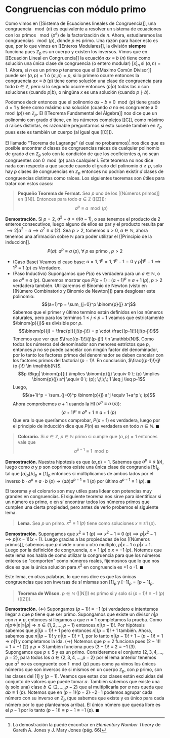 # Congruencias con módulo primo
Como vimos en [[Sistema de Ecuaciones lineales de Congruencia]], una congruencia $\mod (n)$ es equivalente a resolver un sistema de ecuaciones con los primos $\mod (p^e)$ de la factorización de $n$. Ahora, estudiaremos las congruencias $\mod (p)$, donde $p$ es primo. Una razón para hacer esto es que, por lo que vimos en [[Enteros Modulares]], la división **siempre** funciona pues $\mathbb{Z}_p$ es un cuerpo y existen los inversos.
Vimos que en [[Ecuación Lineal en Congruencia]] la ecuación $ax \equiv b \; (n)$ tiene como solución una única clase de congruencia (o entero modular) $[x]_n$ si $(a,n) = 1$. Ahora, si $n$ es un primo $p$ tenemos que el [[Máximo Común Divisor]] puede ser $(a,p) = 1$ ó $(a,p) = p$, si lo primero ocurre entonces la congruencia $ax \equiv b \; (p)$ tiene como solución una clase de congruencia para todo $b \in \mathbb{Z}$, pero si lo segundo ocurre entonces ($p|a$) todas las $x$ son soluciones (cuando $p|b$), o ningúna $x$ es una solución (cuando $p \nmid b$). 

Podemos decir entonces que el polinomio  $ax-b \equiv 0 \mod (p)$ tiene grado $d=1$ y tiene como máximo una solución (cuando $a$ no es congruente a $0 \mod (p)$) en $\mathbb{Z}_p$. El [[Teorema Fundamental del Álgebra]] nos dice que un polinomio con grado $d$ tiene, en los números complejos [[C]], como máximo $d$ raíces distintas, es razonable preguntarnos si esto sucede también en $\mathbb{Z}_p$ pues este es también un cuerpo (al igual que [[C]]). 

El llamado "Teorema de Lagrange" (el cual no probaremos)[^1] nos dice que es posible encontrar $d$ clases de congruencias raíces de cualquier polinomio de grado $d$ en $\mathbb{Z}_p$ solo con la condición de que los coeficientes $a_i$ no sean congruentes con $0 \mod (p)$ para cualquier $i$.  Este teorema no nos dice nada con respecto a que sucede cuando el grado del polinomio $d \geq p$, solo hay $p$ clases de congruencias en $\mathbb{Z}_p$ entonces no podrían existir $d$ clases de congruencias distintas como raíces. Los siguientes teoremas son útiles para tratar con estos casos:

> **Pequeño Teorema de Fermat.** Sea $p$ uno de los [[Números primos]] en [[N]]. Entonces para todo $a \in \mathbb{Z}$ ([[Z]]):  $$a^p \equiv a \mod (p)$$

**Demostración.**  Si $p = 2$, $a^2 - a = a(a -1)$, o sea tenemos el producto de 2 enteros consecutivos, luego alguno de ellos es par y el producto resulta par $\implies 2|a^2 - a \implies a^2 \equiv a \; (2)$.
Sea $p > 2$, tomemos $a > 0$, $a \in \mathbb{N}$, ahora tenemos una afirmación sobre $\mathbb{N}$ para poder utilizar el [[Principio de la inducción]]. 
$$P(a): \; a^p \equiv a \; (p), \; \forall \; p \text{ es primo }, \; p > 2$$
- (Caso Base) Veamos el caso base: $a = 1, \; 1^p = 1, \; 1^p - 1 = 0 \text{ y } p|1^p -1 \implies 1^p \equiv 1 \; (p)$ es Verdadero.
- (Paso Inductivo) Supongamos que $P(a)$ es verdadera para un $a \in \mathbb{N}$, o se $a^p \equiv a \; (p)$. Queremos mostrar que $P(a+1): (a+1)^p \equiv a+1 \; (p), \; p > 2$ verdadera también.
Utilizaremos el Binomio de Newton (visto en [[Número Combinatorio y Binomio de Newton]]) para desglosar este polinomio:
$$(a+1)^p = \sum_{j=0}^p \binom{p}{j} a^j$$
Sabemos que el primer y último termino están definidos en los números naturales, pero para los terminos $1 \leq j \leq p-1$ veamos que estrictamente $\binom{p}{j}$ es divisible por $p$.
$$\binom{p}{j} = \frac{p!}{j!(p-j)!} = p \cdot \frac{(p-1)!}{j!(p-j)!}$$
Tenemos que ver que $\frac{(p-1)!}{j!(p-j)!} \in \mathbb{N}$. Como todos los números del denominador son menores estrictos que $p$, entonces $p$ no se puede cancelar con ningún factor del denominador, por lo tanto los factores primos del denominador se deben cancelar con los factores primos del factorial $(p-1)!$. En conclusión, $\frac{(p-1)!}{j!(p-j)!} \in \mathbb{N}$. 
$$p \Bigg| \binom{p}{j} \implies \binom{p}{j} \equiv 0 \; (p) \implies \binom{p}{j} a^j \equiv 0 \; (p); \;\;\;\; 1 \leq j \leq p-1$$
Luego,
$$(a+1)^p =  \sum_{j=0}^p \binom{p}{j} a^j \equiv 1+a^p \; (p)$$
Ahora comprobemos $a+1$ usando la HI ($a^p \equiv a \; (p)$):
$$(a+1)^p \equiv a^p + 1 \equiv a+1 \; (p)$$
Que era lo que queríamos comprobar, $P(a+1)$ es verdadera, luego por el principio de inducción dice que $P(n)$ es verdadera en todo $n \in \mathbb{N}$.  $\blacksquare$ 

> **Colorario.**  Si $a \in \mathbb{Z}$, $p \in \mathbb{N}$ primo si cumple que $(a, p) = 1$ entonces vale que  $$a^{p -1} \equiv 1 \mod p$$

**Demostración.** Nuestra hipotesis es que $(a, p) = 1$. Sabemos que $a^p \equiv a \; (p)$, luego como $a$ y $p$ son coprimos existe una única clase de congruncia $[b]_p$ tal que $[a]_p[b]_p = [1]_p$ entonces si múltiplicamos de ambos lados por el inverso $b \cdot a^p \equiv a \cdot b \; (p) \rightarrow (ab)a^{p-1} \equiv 1 \; (p)$ por último $a^{p-1} \equiv 1 \; (p)$. $\blacksquare$ 

El teorema y el colorario son muy utiles para lidear con potencias muy grandes en congruencias. El siguiente teorema nos sirve para identificar si un número es primo, o en sí encontrar todos los números primos que cumplen una cierta propiedad, pero antes de verlo probemos el siguiente lema.

> **Lema.** Sea $p$ un primo.  $x^2 \equiv 1 \; (p)$ tiene como soluciones $x \equiv \pm 1 \; (p)$.

**Demostración.** Supongamos que $x^2 \equiv 1 \; (p) \implies x^2 - 1 \equiv 0 \; (p) \implies p|x^2 -1 \implies p|(x-1)(x+1)$. Luego gracias a las propiedades de los [[Números primos]], sabemos que $p$ divide o uno u otro multiplo, $p|x-1$ o $p|x+1$. Luego por la definición de congruencia, $x \equiv 1 \; (p)$ o $x \equiv -1 \; (p)$.
Notemos que este lema nos habla de como utilizar la congruencia para que los números enteros se "comporten" como números reales, fijemosnos que lo que nos dice es que la única solución para $x^2$ en congruencia es +1 o -1. $\blacksquare$ 

Este lema, en otras palabras, lo que nos dice es que las únicas congruencias que son inversas de sí mismas son $[1]_p$ y $[-1]_p = [p-1]_p$.

> **Teorema de Wilson.** $p \in \mathbb{N}$ ([[N]]) es primo si y solo si  $(p-1)! \equiv -1 \; (p)$ ([[Z]]). 

**Demostración.** ($\Leftarrow$) Supongamos $(p-1)! \equiv -1 \; (p)$ verdadero e intentemos llegar a que $p$ tiene que ser primo. Supongamos que existe un divisor $n|p$ con $n \neq p$, entonces si llegamos a que $n=1$ completamos la prueba. Como $n|p \Rightarrow |n| \leq |p| \Rightarrow n \in \{1,2, \dots, p-1\}$ entonces $n|(p-1)!$. Por hipótesis sabemos que $p|(p-1)!+1$ pero entonces $n|(p-1)!+1$ también.
Ahora, sabemos que $n|(p-1)!$ y $n|(p-1)!+1$, por lo tanto $n|(p-1)!+1-(p-1)! = 1 \Rightarrow n|1$ y completamos la ida. 
($\Rightarrow$) Notemos que $p=2$ funciona pues $(2-1)! \equiv 1 \equiv -1 \; (2)$ y $p = 3$ también funciona pues $(3-1)! \equiv 2 \equiv -1 \; (3)$. Supongamos que $p \geq 5$ y es un primo. Consideremos el conjunto $\{2,3, 4, \dots, p-2\}$, para todos los $a \in \{2,3,4, \dots, p-2\}$ por el lema anterior tenemos que $a^2$ no es congruente con $1 \mod (p)$ pues como ya vimos los únicos números que son inversos de si mismos en un cuerpo $\mathbb{Z}_p$, con $p$ primo, son las clases del $[1]$ y $[p-1]$. Veamos que estas dos clases están excluidas del conjunto de valores que puede tomar $a$.  También sabemos que existe una (y solo una) clase $b \in \{2, \dots, p-2\}$ que al multiplicarla por $a$ nos queda que $ab \equiv 1 \; (p)$. 
Notemos que en $(p-1)(p-2)\cdots 2 \cdot 1$ podemos agrupar cada número con su inverso en $\mathbb{Z}_p$ (que sabemos que existe y es único para cada número por lo que planteamos arriba). El único número que queda libre es el $p-1$ por lo tanto $(p-1)! \equiv p-1 \equiv -1 \; (p)$. $\blacksquare$ 


[^1]: La demostración la puede encontrar en *Elementary Number Theory* de Gareth A. Jones y J. Mary Jones (pág. 66)